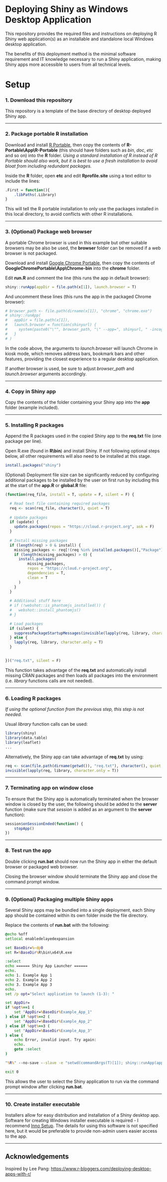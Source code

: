 # Deploying Shiny as Windows Desktop Application

This repository provides the required files and instructions on deploying R Shiny web application(s) as an installable and standalone local Windows desktop application.

The benefits of this deployment method is the minimal software requirement and IT knowledge necessary to run a Shiny application, making Shiny apps more accessible to users from all technical levels.

# Setup

### 1. Download this repository

This repository is a template of the base directory of desktop deployed Shiny app.

---

### 2. Package portable R installation

Download and install [R Portable](https://sourceforge.net/projects/rportable/), then copy the contents of **R-Portable\App\R-Portable** (this should have folders such as *bin*, *doc*, *etc* and so on) into the **R** folder. *Using a standard installation of R instead of R Portable should also work, but it is best to use a fresh installation to avoid bloat from including redundant packages.*

Inside the **R** folder, open **etc** and edit **Rprofile.site** using a text editor to include the lines:

``` R
.First = function(){
    .libPaths(.Library)
}
```

This will tell the R portable installation to only use the packages installed in this local directory, to avoid conflicts with other R installations.

---

### 3. (Optional) Package web browser

A portable Chrome browser is used in this example but other suitable browsers may be also be used, the **browser** folder can be removed if a web browser is not packaged.

Download and install [Google Chrome Portable](https://portableapps.com/apps/internet/google_chrome_portable),  then copy the contents of **GoogleChromePortable\App\Chrome-bin** into the **chrome** folder.

Edit **run.R** and comment the line (this runs the app in default browser):

``` R
shiny::runApp(appDir = file.path(x[1]), launch.browser = T)
```

And uncomment these lines (this runs the app in the packaged Chrome browser):

``` R
# browser_path <- file.path(dirname(x[1]), "chrome", "chrome.exe")
# shiny::runApp(
#   appDir = file.path(x[1]),
#   launch.browser = function(shinyurl) {
#     system(paste0("\"", browser_path, "\" --app=", shinyurl, " -incognito"), wait = F)
#   }
# )
```

In the code above, the arguments to *launch.browser* will launch Chrome in kiosk mode, which removes address bars, bookmark bars and other features, providing the closest experience to a regular desktop application.

If another browser is used, be sure to adjust *browser_path* and *launch.browser* arguments accordingly.

---

### 4. Copy in Shiny app

Copy the contents of the folder containing your Shiny app into the **app** folder (example included).

---

### 5. Installing R packages

Append the R packages used in the copied Shiny app to the **req.txt** file (one package per line).

Open R.exe (found in **R\bin**) and install Shiny. If not following optional steps below, all other requirements will also need to be installed at this stage.

``` R
install.packages("shiny")
```

(Optional) Deployment file size can be significantly reduced by configuring additional packages to be installed by the user on first run by including this at the start of the **app.R** or **global.R** file:

``` R
(function(req_file, install = T, update = F, silent = F) {

  # Read text file containing required packages
  req <- scan(req_file, character(), quiet = T)
  
  # Update packages
  if (update) {
    update.packages(repos = "https://cloud.r-project.org", ask = F)
  }
  
  # Install missing packages
  if (length(req) > 0 & install) {
    missing_packages <- req[!(req %in% installed.packages()[,"Package"])]
    if (length(missing_packages) > 0) {
      install.packages(
          missing_packages,
          repos = "https://cloud.r-project.org",
          dependencies = T,
          clean = T
      )
    }
  }
  
  # Additional stuff here
  # if (!webshot::is_phantomjs_installed()) {
  #   webshot::install_phantomjs()
  # }

  # Load packages
  if (silent) {
    suppressPackageStartupMessages(invisible(lapply(req, library, character.only = T)))
  } else {
    lapply(req, library, character.only = T)
  }
  

})("req.txt", silent = F)
```

This function takes advantage of the **req.txt** and automatically install missing CRAN packages and then loads all packages into the environment (i.e. *library* functions calls are not needed).

---

### 6. Loading R packages

*If using the optional function from the previous step, this step is not needed.*

Usual *library* function calls can be used:

``` R
library(shiny)
library(data.table)
library(leaflet)
...
```

Alternatively, the Shiny app can take advantage of **req.txt** by using:

``` R
req <- scan(file.path(dirname(getwd()), "req.txt"), character(), quiet = T)
invisible(lapply(req, library, character.only = T))
```

---

### 7. Terminating app on window close

To ensure that the Shiny app is automatically terminated when the browser window is closed by the user, the following should be added to the **server** function (make sure that *session* is added as an argument to the **server** function):

``` R
session$onSessionEnded(function() {
    stopApp()
})
```

---

### 8. Test run the app

Double clicking **run.bat** should now run the Shiny app in either the default browser or packaged web browser.

Closing the browser window should terminate the Shiny app and close the command prompt window.

---

### 9. (Optional) Packaging multiple Shiny apps

Several Shiny apps may be bundled into a single deployment, each Shiny app should be contained within its own folder inside the file directory.

Replace the contents of **run.bat** with the following:

``` bat
@echo %off
setlocal enabledelayedexpansion

set BaseDir=%~dp0
set R=%BaseDir%R\bin\x64\R.exe

:select
echo ====== Shiny App Launcher ======
echo.
echo 1. Example App 1
echo 2. Example App 2
echo 3. Example App 3
echo.
set /p opt="Select application to launch (1-3): "

set AppDir=
if %opt%==1 (
	set "AppDir=%BaseDir%Example_App_1"
) else if %opt%==2 (
	set "AppDir=%BaseDir%Example_App_2"
) else if %opt%==3 (
	set "AppDir=%BaseDir%Example_App_3"
) else (
	echo Error, invalid input. Try again:
	echo.
	goto :select
)

"%R%" --no-save --slave -e "setwd(commandArgs(T)[1]); shiny::runApp(appDir = commandArgs(T)[1], launch.browser = T)" --args "%AppDir%"

exit 0
```

This allows the user to select the Shiny application to run via the command prompt window after clicking **run.bat**.

---

### 10. Create installer executable

Installers allow for easy distribution and installation of a Shiny desktop app. Software for creating Windows installer executable is required - I recommend [Inno Setup](https://www.jrsoftware.org/isinfo.php). The details for using this software is not specified here, but it would be preferable to provide non-admin users easier access to the app.

---

## Acknowledgements

Inspired by Lee Pang: https://www.r-bloggers.com/deploying-desktop-apps-with-r/

